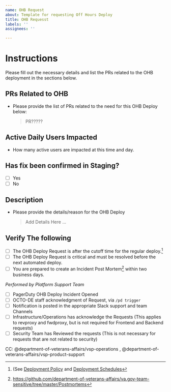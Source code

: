 ```yaml
---
name: OHB Request
about: Template for requesting Off Hours Deploy
title: OHB Requesst
labels: ''
assignees: ''

---
```


# Instructions
Please fill out the necessary details and list the PRs related to the OHB deployment in the sections below.

## PRs Related to OHB
- Please provide the list of PRs related to the need for this OHB Deploy below:
   > PR?????

## Active Daily Users Impacted
- How many active users are impacted at this time and day.
   >

## Has fix been confirmed in Staging?
- [ ] Yes
- [ ] No

## Description
- Please provide the details/reason for the OHB Deploy
   > Add Details Here ... 
   
## Verify The following
 - [ ] The OHB Deploy Request is after the cutoff time for the regular deploy.[^1] 
 - [ ] The OHB Deploy Request is critical and must be resolved before the next automated deploy.
 - [ ] You are prepared to create an Incident Post Mortem[^2] within two business days.

[^1]: (See [Deployment Policy](https://depo-platform-documentation.scrollhelp.site/developer-docs/deployment-policies) and [Deployment Schedules](https://depo-platform-documentation.scrollhelp.site/developer-docs/Deployments.1844641889.html)
[^2]: https://github.com/department-of-veterans-affairs/va.gov-team-sensitive/tree/master/Postmortems


*Performed by Platform Support Team*
 - [ ] PagerDuty OHB Deploy Incident Opened
 - [ ] OCTO-DE staff acknowledgment of Request, via `/pd trigger`
 - [ ] Notification is posted in the appropriate Slack support and team Channels
 - [ ] Infrastructure/Operations has acknowledge the Requests (This applies to revproxy and fwdproxy, but is not required for Frontend and Backend requests)
 - [ ] Security Team has Reviewed the requests (This is not necessary for requests that are not related to security)

 CC: @department-of-veterans-affairs/vsp-operations ,  @department-of-veterans-affairs/vsp-product-support
